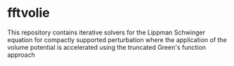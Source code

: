 # fftvolie
This repository contains iterative solvers for the Lippman Schwinger equation for compactly supported perturbation where the application of the volume potential is accelerated using the truncated Green's function approach
